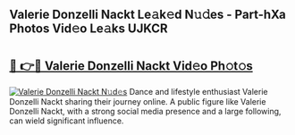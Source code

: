 ## Valerie Donzelli Nackt Le𝚊k𝚎d N𝚞𝚍es - Part-hXa Photos Vid𝚎o Le𝚊ks UJKCR

# <h2><a href="http://fb0ald.evod.top/?m=Valerie+Donzelli+Nackt">🔗 👉🔴 Valerie Donzelli Nackt Vid𝚎o Ph𝚘t𝚘s</a></h2>

[![Valerie Donzelli Nackt N𝚞d𝚎s](https://i.imgur.com/8V9OHl7.gif)](http://fb0ald.evod.top/?m=Valerie+Donzelli+Nackt)
Dance and lifestyle enthusiast Valerie Donzelli Nackt sharing their journey online. A public figure like Valerie Donzelli Nackt, with a strong social media presence and a large following, can wield significant influence. 
